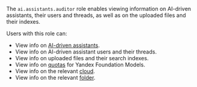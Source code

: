 The `ai.assistants.auditor` role enables viewing information on AI-driven assistants, their users and threads, as well as on the uploaded files and their indexes.

Users with this role can:
* View info on [AI-driven assistants](../../../foundation-models/concepts/assistant/index.md).
* View info on AI-driven assistant users and their threads.
* View info on uploaded files and their search indexes.
* View info on [quotas](../../../foundation-models/concepts/limits.md#yandexgpt-quotas) for Yandex Foundation Models.
* View info on the relevant [cloud](../../../resource-manager/concepts/resources-hierarchy.md#cloud).
* View info on the relevant [folder](../../../resource-manager/concepts/resources-hierarchy.md#folder).